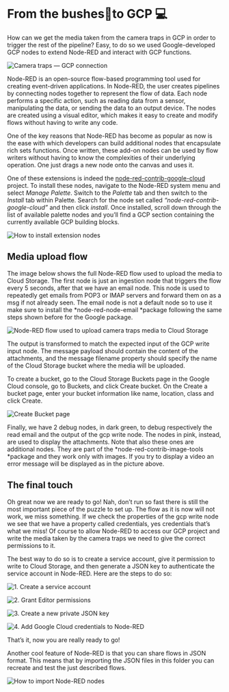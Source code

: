 # From the bushes🌿to GCP 💻

How can we get the media taken from the camera traps in GCP in order to trigger the rest of the pipeline? Easy, to do so we used Google-developed GCP nodes to extend Node-RED and interact with GCP functions.

![Camera traps — GCP connection](https://cdn-images-1.medium.com/max/6946/1*N0BvcOD9Ue-vOwfYcMvuSA.png)

Node-RED is an open-source flow-based programming tool used for creating event-driven applications. In Node-RED, the user creates pipelines by connecting nodes together to represent the flow of data. Each node performs a specific action, such as reading data from a sensor, manipulating the data, or sending the data to an output device. The nodes are created using a visual editor, which makes it easy to create and modify flows without having to write any code. 

One of the key reasons that Node-RED has become as popular as now is the ease with which developers can build additional nodes that encapsulate rich sets functions. Once written, these add-on nodes can be used by flow writers without having to know the complexities of their underlying operation. One just drags a new node onto the canvas and uses it. 

One of these extensions is indeed the [node-red-contrib-google-cloud](https://flows.nodered.org/node/node-red-contrib-google-cloud) project. To install these nodes, navigate to the Node-RED system menu and select *Manage Palette*. Switch to the *Palette* tab and then switch to the *Install* tab within Palette. Search for the node set called *“node-red-contrib-google-cloud”* and then click *install*. Once installed, scroll down through the list of available palette nodes and you’ll find a GCP section containing the currently available GCP building blocks.

![How to install extension nodes](https://cdn-images-1.medium.com/max/8648/1*h2d4Io8Ez5MbjxmegVC4Ag.png)

## Media upload flow

The image below shows the full Node-RED flow used to upload the media to Cloud Storage. The first node is just an ingestion node that triggers the flow every 5 seconds, after that we have an email node. This node is used to repeatedly get emails from POP3 or IMAP servers and forward them on as a msg if not already seen. The email node is not a default node so to use it make sure to install the *node-red-node-email *package following the same steps shown before for the Google package.

![Node-RED flow used to upload camera traps media to Cloud Storage](https://cdn-images-1.medium.com/max/2960/1*Hhodeqz7JUpVwErF9iXjfQ.png)

The output is transformed to match the expected input of the GCP write input node. The message payload should contain the content of the attachments, and the message filename property should specify the name of the Cloud Storage bucket where the media will be uploaded.

To create a bucket, go to the Cloud Storage Buckets page in the Google Cloud console, go to Buckets, and click Create bucket. On the Create a bucket page, enter your bucket information like name, location, class and click Create.

![Create Bucket page](https://cdn-images-1.medium.com/max/2000/1*QV9BzChSMLqzDNXqqUPnEA.png)

Finally, we have 2 debug nodes, in dark green, to debug respectively the read email and the output of the gcp write node. The nodes in pink, instead, are used to display the attachments. Note that also these ones are additional nodes. They are part of the *node-red-contrib-image-tools *package and they work only with images. If you try to display a video an error message will be displayed as in the picture above.

## The final touch

Oh great now we are ready to go! Nah, don’t run so fast there is still the most important piece of the puzzle to set up. The flow as it is now will not work, we miss something. If we check the properties of the gcp write node we see that we have a property called credentials, yes credentials that’s what we miss! Of course to allow Node-RED to access our GCP project and write the media taken by the camera traps we need to give the correct permissions to it. 

The best way to do so is to create a service account, give it permission to write to Cloud Storage, and then generate a JSON key to authenticate the service account in Node-RED. Here are the steps to do so:

![1. Create a service account](https://cdn-images-1.medium.com/max/2000/1*KJOQWfXIpRHo-1Exxs3RtQ.png)

![2. Grant Editor permissions](https://cdn-images-1.medium.com/max/2052/1*aiWOwWfIoNh8-Igq04zCNw.png)

![3. Create a new private  JSON key](https://cdn-images-1.medium.com/max/2494/1*rp0GkO8bWT3ZwkfFSWPcRw.png)

![4. Add Google Cloud credentials to Node-RED](https://cdn-images-1.medium.com/max/5176/1*Sn6jtng5Jb2MDKqhkY0qFw.png)

That’s it, now you are really ready to go! 

Another cool feature of Node-RED is that you can share flows in JSON format. This means that by importing the JSON files in this folder you can recreate and test the just described flows. 

![How to import Node-RED nodes](https://cdn-images-1.medium.com/max/7096/1*5T8EU3GpooTyRSWbHQED1g.png)
